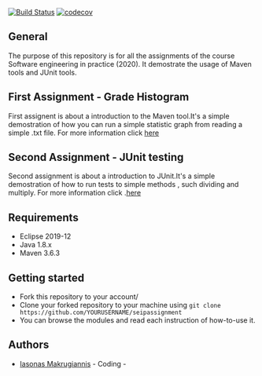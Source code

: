 [![Build Status](https://travis-ci.com/iasonasma/seipassignment.svg?token=zKBy4kPTCDsdVk1RAsYy&branch=development)](https://travis-ci.com/iasonasma/seipassignment)
[![codecov](https://codecov.io/gh/iasonasma/seipassignment/branch/development/graph/badge.svg?token=NXS4EW6VKJ)](https://codecov.io/gh/iasonasma/seipassignment)

## General

The purpose of this repository is for  all the assignments of the course Software engineering in practice (2020).
It demostrate the usage of Maven tools and JUnit tools.


## First Assignment - Grade Histogram
First assignent is about a introduction to the Maven tool.It's a simple demostration of how you can run a simple statistic graph from reading a simple .txt file. For more information click [here](https://github.com/iasonasma/seipassignment/tree/development/gradeshistogram)
 
## Second Assignment - JUnit testing
Second assignment is about a introduction to JUnit.It's a simple demostration of how to run tests to simple methods , such dividing and multiply. For more information click .[here](https://github.com/iasonasma/seipassignment/tree/development/unittesting)

## Requirements 
* Eclipse 2019-12
* Java 1.8.x
* Maven 3.6.3

## Getting started

* Fork this repository to your account/
* Clone your forked repository to your machine using `git clone https://github.com/YOURUSERNAME/seipassignment`
* You can browse the modules and read each instruction of how-to-use it.

## Authors
* [Iasonas Makrugiannis](https://github.com/iasonasma) - Coding -

